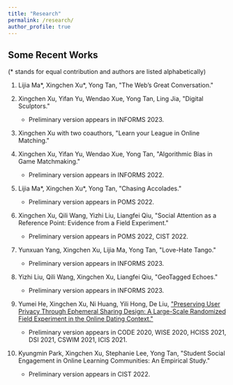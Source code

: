 ```yaml
---
title: "Research"
permalink: /research/
author_profile: true
---
```


## Some Recent Works
(\* stands for equal contribution and authors are listed alphabetically)

1. Lijia Ma\*, Xingchen Xu\*, Yong Tan, "The Web’s Great Conversation."

2. Xingchen Xu, Yifan Yu, Wendao Xue, Yong Tan, Ling Jia, "Digital Sculptors."
    - Preliminary version appears in INFORMS 2023.

3. Xingchen Xu with two coauthors, "Learn your League in Online Matching."

4. Xingchen Xu, Yifan Yu, Wendao Xue, Yong Tan, "Algorithmic Bias in Game Matchmaking."
    - Preliminary version appears in INFORMS 2022.

5. Lijia Ma\*, Xingchen Xu\*, Yong Tan, "Chasing Accolades."
    - Preliminary version appears in POMS 2022.

6. Xingchen Xu, Qili Wang, Yizhi Liu, Liangfei Qiu, "Social Attention as a Reference Point: Evidence from a Field Experiment."
    - Preliminary version appears in POMS 2022, CIST 2022.

7. Yunxuan Yang, Xingchen Xu, Lijia Ma, Yong Tan, "Love-Hate Tango."
    - Preliminary version appears in INFORMS 2023.

8. Yizhi Liu, Qili Wang, Xingchen Xu, Liangfei Qiu, "GeoTagged Echoes."
    - Preliminary version appears in INFORMS 2023.

9. Yumei He, Xingchen Xu, Ni Huang, Yili Hong, De Liu, ["Preserving User Privacy Through Ephemeral Sharing Design: A Large-Scale Randomized Field Experiment in the Online Dating Context."](https://papers.ssrn.com/sol3/papers.cfm?abstract_id=3740782)
    - Preliminary version appears in CODE 2020, WISE 2020, HCISS 2021, DSI 2021, CSWIM 2021, ICIS 2021.

10. Kyungmin Park, Xingchen Xu, Stephanie Lee, Yong Tan, "Student Social Engagement in Online Learning Communities: An Empirical Study."
    - Preliminary version appears in CIST 2022.
